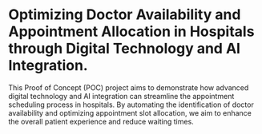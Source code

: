 # Optimizing Doctor Availability and Appointment Allocation in Hospitals through Digital Technology and Al Integration.

This Proof of Concept (POC) project aims to demonstrate how advanced digital technology and AI integration can streamline the appointment scheduling process in hospitals. By automating the identification of doctor availability and optimizing appointment slot allocation, we aim to enhance the overall patient experience and reduce waiting times.
